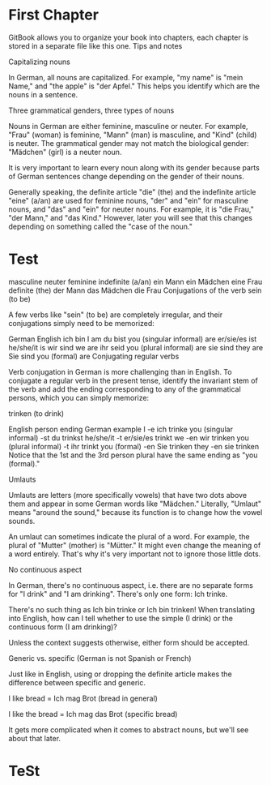 

# First Chapter

GitBook allows you to organize your book into chapters, each chapter is stored in a separate file like this one.
Tips and notes

Capitalizing nouns

In German, all nouns are capitalized. For example, "my name" is "mein Name," and "the apple" is "der Apfel." This helps you identify which are the nouns in a sentence.

Three grammatical genders, three types of nouns

Nouns in German are either feminine, masculine or neuter. For example, "Frau" (woman) is feminine, "Mann" (man) is masculine, and "Kind" (child) is neuter. The grammatical gender may not match the biological gender: "Mädchen" (girl) is a neuter noun.

It is very important to learn every noun along with its gender because parts of German sentences change depending on the gender of their nouns.

Generally speaking, the definite article "die" (the) and the indefinite article "eine" (a/an) are used for feminine nouns, "der" and "ein" for masculine nouns, and "das" and "ein" for neuter nouns. For example, it is "die Frau," "der Mann," and "das Kind." However, later you will see that this changes depending on something called the "case of the noun."

# Test
masculine	neuter	feminine
indefinite (a/an)	ein Mann	ein Mädchen	eine Frau
definite (the)	der Mann	das Mädchen	die Frau
Conjugations of the verb sein (to be)

A few verbs like "sein" (to be) are completely irregular, and their conjugations simply need to be memorized:

German	English
ich bin	I am
du bist	you (singular informal) are
er/sie/es ist	he/she/it is
wir sind	we are
ihr seid	you (plural informal) are
sie sind	they are
Sie sind	you (formal) are
Conjugating regular verbs

Verb conjugation in German is more challenging than in English. To conjugate a regular verb in the present tense, identify the invariant stem of the verb and add the ending corresponding to any of the grammatical persons, which you can simply memorize:

trinken (to drink)

English person	ending	German example
I	-e	ich trinke
you (singular informal)	-st	du trinkst
he/she/it	-t	er/sie/es trinkt
we	-en	wir trinken
you (plural informal)	-t	ihr trinkt
you (formal)	-en	Sie trinken
they	-en	sie trinken
Notice that the 1st and the 3rd person plural have the same ending as "you (formal)."

Umlauts

Umlauts are letters (more specifically vowels) that have two dots above them and appear in some German words like "Mädchen." Literally, "Umlaut" means "around the sound," because its function is to change how the vowel sounds.

An umlaut can sometimes indicate the plural of a word. For example, the plural of "Mutter" (mother) is "Mütter." It might even change the meaning of a word entirely. That's why it's very important not to ignore those little dots.

No continuous aspect

In German, there's no continuous aspect, i.e. there are no separate forms for "I drink" and "I am drinking". There's only one form: Ich trinke.

There's no such thing as Ich bin trinke or Ich bin trinken!
When translating into English, how can I tell whether to use the simple (I drink) or the continuous form (I am drinking)?

Unless the context suggests otherwise, either form should be accepted.

Generic vs. specific (German is not Spanish or French)

Just like in English, using or dropping the definite article makes the difference between specific and generic.

I like bread = Ich mag Brot (bread in general)

I like the bread = Ich mag das Brot (specific bread)

It gets more complicated when it comes to abstract nouns, but we'll see about that later.


# TeSt